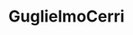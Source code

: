 ---
title: GuglielmoCerri
github: https://github.com/GuglielmoCerri
mode: dark
transition: 3s
archetype:
  - Little Bit of Everything
---